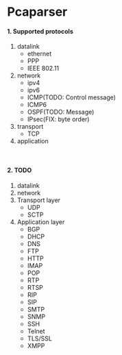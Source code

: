 # Pcaparser

#### 1. Supported protocols
1. datalink
    * ethernet
    * PPP
    * IEEE 802.11
2. network
    * ipv4
    * ipv6
    * ICMP(TODO: Control message)
    * ICMP6
    * OSPF(TODO: Message)
    * IPsec(FIX: byte order)
3. transport
    * TCP
4. application
</br>

#### 2. TODO
1. datalink
2. network
3. Transport layer
    * UDP
    * SCTP
4. Application layer
    * BGP 
    * DHCP 
    * DNS 
    * FTP 
    * HTTP 
    * IMAP
    * POP
    * RTP
    * RTSP 
    * RIP 
    * SIP 
    * SMTP 
    * SNMP 
    * SSH 
    * Telnet 
    * TLS/SSL 
    * XMPP
    
